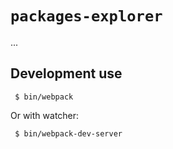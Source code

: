 `packages-explorer`
===================

...

Development use
---------------

```
 $ bin/webpack
```

Or with watcher:

```
 $ bin/webpack-dev-server
```
